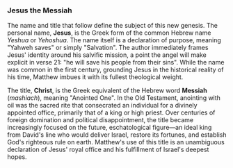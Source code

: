 ### Jesus the Messiah

The name and title that follow define the subject of this new genesis. The personal name, **Jesus**, is the Greek form of the common Hebrew name _Yeshua_ or _Yehoshua_. The name itself is a declaration of purpose, meaning "Yahweh saves" or simply "Salvation". The author immediately frames Jesus' identity around his salvific mission, a point the angel will make explicit in verse 21: "he will save his people from their sins". While the name was common in the first century, grounding Jesus in the historical reality of his time, Matthew imbues it with its fullest theological weight.  

The title, **Christ**, is the Greek equivalent of the Hebrew word **Messiah** (_mashiach_), meaning "Anointed One". In the Old Testament, anointing with oil was the sacred rite that consecrated an individual for a divinely appointed office, primarily that of a king or high priest. Over centuries of foreign domination and political disappointment, the title became increasingly focused on the future, eschatological figure—an ideal king from David's line who would deliver Israel, restore its fortunes, and establish God's righteous rule on earth. Matthew's use of this title is an unambiguous declaration of Jesus' royal office and his fulfillment of Israel's deepest hopes.